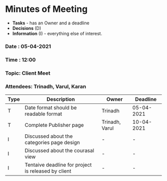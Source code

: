 # Minutes of Meeting

* **Tasks** - has an Owner and a deadline
* **Decisions** (D)
* **Information** (I) - everything else of interest.
 
### Date : 05-04-2021
### Time : 12:00
### Topic: Client Meet
### Attendees: Trinadh, Varul, Karan

Type | Description | Owner | Deadline
---- | ---- | ---- | ----
T | Date format should be readable format | Trinadh | 05-04-2021
T | Complete Publisher page | Trinadh, Varul | 10-04-2021
I | Discussed about the categories page design | - | -
I | Discussed about the courasal view | - | -
I | Tentaive deadline for project is released by client | - | -
